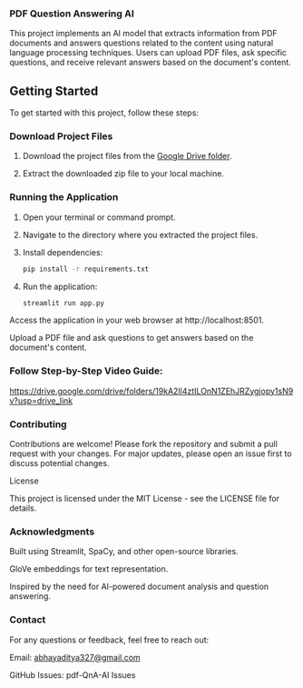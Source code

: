 ### PDF Question Answering AI

This project implements an AI model that extracts information from PDF documents and answers questions related to the content using natural language processing techniques. Users can upload PDF files, ask specific questions, and receive relevant answers based on the document's content.

## Getting Started

To get started with this project, follow these steps:

### Download Project Files

1. Download the project files from the [Google Drive folder](https://drive.google.com/drive/folders/19kA2Il4ztILOnN1ZEhJRZygjopy1sN9v?usp=drive_link).
   
2. Extract the downloaded zip file to your local machine.

### Running the Application

1. Open your terminal or command prompt.

2. Navigate to the directory where you extracted the project files.

3. Install dependencies:
   ```bash
   pip install -r requirements.txt
4. Run the application:
   ```bash
   streamlit run app.py

Access the application in your web browser at http://localhost:8501.

Upload a PDF file and ask questions to get answers based on the document's content.

### Follow Step-by-Step Video Guide:

https://drive.google.com/drive/folders/19kA2Il4ztILOnN1ZEhJRZygjopy1sN9v?usp=drive_link

### Contributing

Contributions are welcome! Please fork the repository and submit a pull request with your changes. For major updates, please open an issue first to discuss potential changes.

License

This project is licensed under the MIT License - see the LICENSE file for details.

### Acknowledgments

Built using Streamlit, SpaCy, and other open-source libraries.

GloVe embeddings for text representation.

Inspired by the need for AI-powered document analysis and question answering.

### Contact
For any questions or feedback, feel free to reach out:

Email: abhayaditya327@gmail.com

GitHub Issues: pdf-QnA-AI Issues
